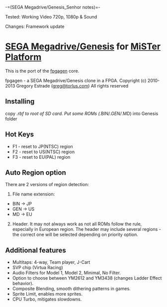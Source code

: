 -=(SEGA Megadrive/Genesis_Senhor notes)=-

Tested: Working Video 720p, 1080p & Sound

Changes: Framework update 

# [SEGA Megadrive/Genesis](https://en.wikipedia.org/wiki/Sega_Genesis) for [MiSTer Platform](https://github.com/MiSTer-devel/Main_MiSTer/wiki)

This is the port of the [fpgagen](https://github.com/Torlus/fpgagen) core.

fpgagen - a SEGA Megadrive/Genesis clone in a FPGA.
Copyright (c) 2010-2013 Gregory Estrade (greg@torlus.com)
All rights reserved


## Installing
copy *.rbf to root of SD card. Put some ROMs (*.BIN/*.GEN/*.MD) into Genesis folder


## Hot Keys
* F1 - reset to JP(NTSC) region
* F2 - reset to US(NTSC) region
* F3 - reset to EU(PAL)  region


## Auto Region option
There are 2 versions of region detection:

1) File name extension:

* BIN -> JP
* GEN -> US
* MD  -> EU

2) Header. It may not always work as not all ROMs follow the rule, especially in European region.
The header may include several regions - the correct one will be selected depending on priority option.


## Additional features

* Multitaps: 4-way, Team player, J-Cart
* SVP chip (Virtua Racing)
* Audio Filters for Model 1, Model 2, Minimal, No Filter.
* Option to choose between YM2612 and YM3438 (changes Ladder Effect behavior).
* Composite Blending, smooth dithering patterns in games.
* Sprite Limit, enables more sprites.
* CPU Turbo, mitigates slowdowns.
